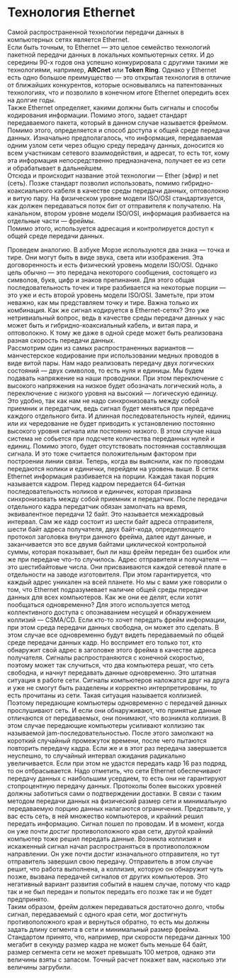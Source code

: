 # Технология Ethernet
Самой распространенной технологии передачи данных в компьютерных сетях является Ethernet.  
Если быть точным, то Ethernet — это целое семейство технологий пакетной передачи данных в локальных компьютерных сетях. И до середины 90-х годов она успешно конкурировала с другими такими же технологиями, например, **ARCnet** или **Token Ring**. Однако у Ethernet есть одно большое преимущество — это открытая технология в отличие от ближайших конкурентов, которые основывались на патентованных технологиях, что и позволило в конечном итоге Ethernet опередить всех на долгие годы.  
Также Ethernet определяет, какими должны быть сигналы и способы кодирования информации. Помимо этого, задает стандарт передаваемого пакета, который в данном случае называется фреймом. Помимо этого, определяется и способ доступа к общей среде передачи данных. Изначально предполагалось, что информация, передаваемая одним узлом сети через общую среду передачу данных, доносится ко всем участникам сетевого взаимодействия, и адресат, то есть тот, кому эта информация непосредственно предназначена, получает ее из сети и обрабатывает в дальнейшем.  
Отсюда и происходит название этой технологии — Ether (эфир) и net (сеть). Позже стандарт позволил использовать, помимо гибридно-коаксиального кабеля в качестве среды передачи данных, оптоволокно и витую пару. На физическом уровне модели ISO/OSI стандартизуется, как должен передаваться поток бит от отправителя к получателю. На канальном, втором уровне модели ISO/OSI, информация разбивается на отдельные части — фреймы.  
Помимо этого, используется адресация и контролируется доступ к общей среде передачи данных.  

Проведем аналогию. В азбуке Морзе используются два знака — точка и тире. Они могут быть в виде звука, света или изображения. Эта договоренность и есть физический уровень модели ISO/OSI. Однако цель обычно — это передача некоторого сообщения, состоящего из символов, букв, цифр и знаков препинания. Для этого общая последовательность точек и тире разбивается на некоторые порции — это уже и есть второй уровень модели ISO/OSI. Заметьте, при этом неважно, как мы представляем точку и тире. Важна только их комбинация. Как же сигнал кодируется в Ethernet-сетях? Это уже нетривиальный вопрос, ведь в качестве среды передачи данных у нас может быть и гибридно-коаксиальный кабель, и витая пара, и оптоволокно. К тому же даже в одной среде может быть реализована разная скорость передачи данных.  
Рассмотрим один из самых распространенных вариантов — манчестерское кодирование при использовании медных проводов в виде витой пары. Нам надо реализовать передачу двух логических состояний — двух символов, то есть нуля и единицы. Мы будем подавать напряжение на наши проводники. При этом переключение с высокого напряжения на низкое будет обозначать логический ноль, а переключение с низкого уровня на высокий — логическую единицу. Это удобно, так как нам не надо синхронизовать между собой приемник и передатчик, ведь сигнал будет меняться при передаче каждого отдельного бита. И длинная последовательность нулей, единиц или их чередование не будет приводить к установлению постоянно высокого уровня сигнала или постоянно низкого. В этом случае наша система не собьется при подсчете количества переданных нулей и единиц. Помимо этого, будет отсутствовать постоянная составляющая сигнала. И это тоже считается положительным фактором при построении линии связи. Теперь, когда вы выяснили, как по проводам передаются нолики и единички, перейдем на уровень выше. В сетях Ethernet информация разбивается на порции. Каждая такая порция называется кадром. Перед кадром передается 64-битная последовательность ноликов и единичек, которая призвана синхронизовать между собой приемник и передатчик. После передачи отдельного кадра передатчик обязан замолчать на время, эквивалентное передачи 12 байт. Это называется межкадровый интервал. Сам же кадр состоит из шести байт адреса отправителя, шести байт адреса получателя, двух байт-кода, определяющего протокол заголовка внутри данного фрейма, далее идут данные, и заканчивается это все двумя байтами циклической контрольной суммы, которая показывает, был ли наш фрейм передан без ошибок или же при передаче что-то случилось. Адрес отправителя и получателя — это шестибайтовые числа. Они присваиваются каждой сетевой плате в отдельности на заводе изготовителя. При этом гарантируется, что каждый адрес уникален на всей планете. Но мы с вами уже говорили о том, что Ethernet подразумевает наличие общей среды передачи данных для всех компьютеров. Как же они ее делят, если хотят пообщаться одновременно? Для этого используется метод коллективного доступа с опознаванием несущей и обнаружением коллизий — CSMA/CD. Если кто-то хочет передать фрейм информации, при этом среда передачи данных свободна, он может это сделать. В этом случае все одновременно будут видеть передаваемый по общей среде передачи данных кадр. Но воспримет его только тот, кто обнаружит свой адрес в заголовке этого фрейма в качестве адреса получателя. Сигналы распространяются с конечной скоростью, поэтому может так случиться, что два компьютера решат, что сеть свободна, и начнут передавать данные одновременно. Это штатная ситуация в работе сети. Сигналы компьютеров наложатся друг на друга и уже не смогут быть разделены и корректно интерпретированы, то есть прочитаны из сети. Такая ситуация называется коллизией. Поэтому передающие компьютеры одновременно с передачей данных прослушивают сеть. И если они обнаруживают, что принятые данные отличаются от передаваемых, они понимают, что возникла коллизия. В этом случае передающие компьютеры усиливают коллизию так называемой jam-последовательностью. После этого замолкают на короткий случайный промежуток времени, после чего пытаются повторить передачу кадра. Если же и в этот раз передача завершается неуспешно, то случайный интервал ожидания радикально увеличивается. Если при этом не удастся передать кадр 16 раз подряд, то он отбрасывается. Надо отметить, что сети Ethernet обеспечивают передачу данных с наибольшим усердием, то есть они не гарантируют стопроцентную передачу данных. Протоколы более высоких уровней должны заботиться сами о подтверждении доставки. В связи с таким методом передачи данных на физический размер сети и минимальную передаваемую порцию данных налагаются ограничения. Представьте, у вас есть сеть, в ней множество компьютеров, и крайний решил передать информацию. Сигнал пошел по проводам. И в момент, когда он уже почти достиг противоположного края сети, другой крайний компьютер тоже решил передать данные. Возникла коллизия и искаженный сигнал начал распространяться в противоположном направлении. Он уже почти достиг изначального отправителя, но тут отправитель завершил свою передачу. Отправитель в этом случае решит, что работа выполнена, а коллизия, которую он обнаружит чуть позже, вызвана передачей сигналов от других компьютеров. Это негативный вариант развития событий в нашем случае, потому что кадр так и не был передан и попыток передать его позже так и не будет предпринято.  
Таким образом, фрейм должен передаваться достаточно долго, чтобы сигнал, передаваемый с одного края сети, мог достигнуть противоположного края и вернуться обратно, то есть мы должны задать длину сегмента в сети и минимальный размер фрейма. Стандартом принято, что, например, при скорости передачи данных 100 мегабит в секунду размер кадра не может быть меньше 64 байт, размер сегмента сети не может превышать 100 метров, однако эти величины взяты с запасом. Точный расчет покажет вам, насколько эти величины загрубили.